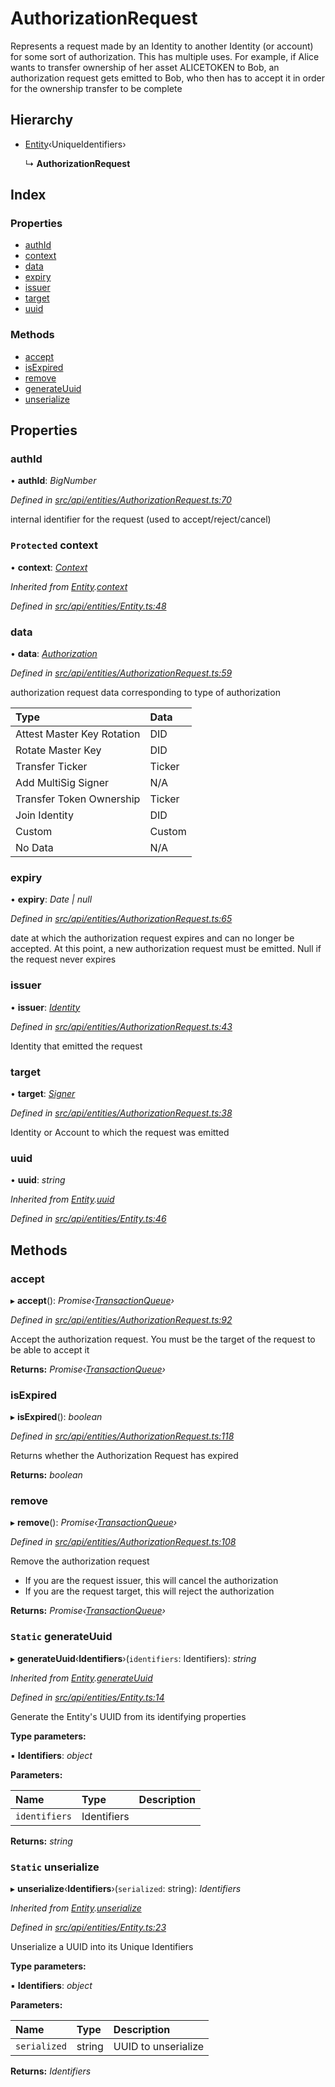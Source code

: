 # AuthorizationRequest

Represents a request made by an Identity to another Identity \(or account\) for some sort of authorization. This has multiple uses. For example, if Alice wants to transfer ownership of her asset ALICETOKEN to Bob, an authorization request gets emitted to Bob, who then has to accept it in order for the ownership transfer to be complete

## Hierarchy

* [Entity](entity.md)‹UniqueIdentifiers›

  ↳ **AuthorizationRequest**

## Index

### Properties

* [authId](authorizationrequest.md#authid)
* [context](authorizationrequest.md#protected-context)
* [data](authorizationrequest.md#data)
* [expiry](authorizationrequest.md#expiry)
* [issuer](authorizationrequest.md#issuer)
* [target](authorizationrequest.md#target)
* [uuid](authorizationrequest.md#uuid)

### Methods

* [accept](authorizationrequest.md#accept)
* [isExpired](authorizationrequest.md#isexpired)
* [remove](authorizationrequest.md#remove)
* [generateUuid](authorizationrequest.md#static-generateuuid)
* [unserialize](authorizationrequest.md#static-unserialize)

## Properties

### authId

• **authId**: _BigNumber_

_Defined in_ [_src/api/entities/AuthorizationRequest.ts:70_](https://github.com/PolymathNetwork/polymesh-sdk/blob/da32f46a/src/api/entities/AuthorizationRequest.ts#L70)

internal identifier for the request \(used to accept/reject/cancel\)

### `Protected` context

• **context**: [_Context_](context.md)

_Inherited from_ [_Entity_](entity.md)_._[_context_](entity.md#protected-context)

_Defined in_ [_src/api/entities/Entity.ts:48_](https://github.com/PolymathNetwork/polymesh-sdk/blob/da32f46a/src/api/entities/Entity.ts#L48)

### data

• **data**: [_Authorization_](../globals.md#authorization)

_Defined in_ [_src/api/entities/AuthorizationRequest.ts:59_](https://github.com/PolymathNetwork/polymesh-sdk/blob/da32f46a/src/api/entities/AuthorizationRequest.ts#L59)

authorization request data corresponding to type of authorization

| Type | Data |
| :--- | :--- |
| Attest Master Key Rotation | DID |
| Rotate Master Key | DID |
| Transfer Ticker | Ticker |
| Add MultiSig Signer | N/A |
| Transfer Token Ownership | Ticker |
| Join Identity | DID |
| Custom | Custom |
| No Data | N/A |

### expiry

• **expiry**: _Date \| null_

_Defined in_ [_src/api/entities/AuthorizationRequest.ts:65_](https://github.com/PolymathNetwork/polymesh-sdk/blob/da32f46a/src/api/entities/AuthorizationRequest.ts#L65)

date at which the authorization request expires and can no longer be accepted. At this point, a new authorization request must be emitted. Null if the request never expires

### issuer

• **issuer**: [_Identity_](identity.md)

_Defined in_ [_src/api/entities/AuthorizationRequest.ts:43_](https://github.com/PolymathNetwork/polymesh-sdk/blob/da32f46a/src/api/entities/AuthorizationRequest.ts#L43)

Identity that emitted the request

### target

• **target**: [_Signer_](../globals.md#signer)

_Defined in_ [_src/api/entities/AuthorizationRequest.ts:38_](https://github.com/PolymathNetwork/polymesh-sdk/blob/da32f46a/src/api/entities/AuthorizationRequest.ts#L38)

Identity or Account to which the request was emitted

### uuid

• **uuid**: _string_

_Inherited from_ [_Entity_](entity.md)_._[_uuid_](entity.md#uuid)

_Defined in_ [_src/api/entities/Entity.ts:46_](https://github.com/PolymathNetwork/polymesh-sdk/blob/da32f46a/src/api/entities/Entity.ts#L46)

## Methods

### accept

▸ **accept**\(\): _Promise‹_[_TransactionQueue_](transactionqueue.md)_›_

_Defined in_ [_src/api/entities/AuthorizationRequest.ts:92_](https://github.com/PolymathNetwork/polymesh-sdk/blob/da32f46a/src/api/entities/AuthorizationRequest.ts#L92)

Accept the authorization request. You must be the target of the request to be able to accept it

**Returns:** _Promise‹_[_TransactionQueue_](transactionqueue.md)_›_

### isExpired

▸ **isExpired**\(\): _boolean_

_Defined in_ [_src/api/entities/AuthorizationRequest.ts:118_](https://github.com/PolymathNetwork/polymesh-sdk/blob/da32f46a/src/api/entities/AuthorizationRequest.ts#L118)

Returns whether the Authorization Request has expired

**Returns:** _boolean_

### remove

▸ **remove**\(\): _Promise‹_[_TransactionQueue_](transactionqueue.md)_›_

_Defined in_ [_src/api/entities/AuthorizationRequest.ts:108_](https://github.com/PolymathNetwork/polymesh-sdk/blob/da32f46a/src/api/entities/AuthorizationRequest.ts#L108)

Remove the authorization request

* If you are the request issuer, this will cancel the authorization
* If you are the request target, this will reject the authorization

**Returns:** _Promise‹_[_TransactionQueue_](transactionqueue.md)_›_

### `Static` generateUuid

▸ **generateUuid**‹**Identifiers**›\(`identifiers`: Identifiers\): _string_

_Inherited from_ [_Entity_](entity.md)_._[_generateUuid_](entity.md#static-generateuuid)

_Defined in_ [_src/api/entities/Entity.ts:14_](https://github.com/PolymathNetwork/polymesh-sdk/blob/da32f46a/src/api/entities/Entity.ts#L14)

Generate the Entity's UUID from its identifying properties

**Type parameters:**

▪ **Identifiers**: _object_

**Parameters:**

| Name | Type | Description |
| :--- | :--- | :--- |
| `identifiers` | Identifiers |  |

**Returns:** _string_

### `Static` unserialize

▸ **unserialize**‹**Identifiers**›\(`serialized`: string\): _Identifiers_

_Inherited from_ [_Entity_](entity.md)_._[_unserialize_](entity.md#static-unserialize)

_Defined in_ [_src/api/entities/Entity.ts:23_](https://github.com/PolymathNetwork/polymesh-sdk/blob/da32f46a/src/api/entities/Entity.ts#L23)

Unserialize a UUID into its Unique Identifiers

**Type parameters:**

▪ **Identifiers**: _object_

**Parameters:**

| Name | Type | Description |
| :--- | :--- | :--- |
| `serialized` | string | UUID to unserialize |

**Returns:** _Identifiers_

